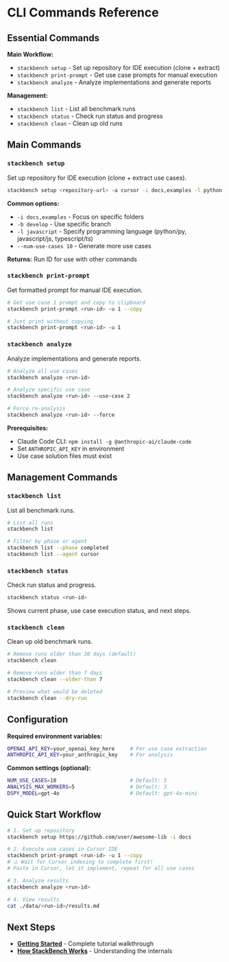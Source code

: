 # CLI Commands Reference

## Essential Commands

**Main Workflow:**
- `stackbench setup` - Set up repository for IDE execution (clone + extract)
- `stackbench print-prompt` - Get use case prompts for manual execution
- `stackbench analyze` - Analyze implementations and generate reports

**Management:**
- `stackbench list` - List all benchmark runs
- `stackbench status` - Check run status and progress
- `stackbench clean` - Clean up old runs


## Main Commands

### `stackbench setup`

Set up repository for IDE execution (clone + extract use cases).

```bash
stackbench setup <repository-url> -a cursor -i docs,examples -l python
```

**Common options:**
- `-i docs,examples` - Focus on specific folders
- `-b develop` - Use specific branch
- `-l javascript` - Specify programming language (python/py, javascript/js, typescript/ts)
- `--num-use-cases 10` - Generate more use cases

**Returns:** Run ID for use with other commands


### `stackbench print-prompt`

Get formatted prompt for manual IDE execution.

```bash
# Get use case 1 prompt and copy to clipboard
stackbench print-prompt <run-id> -u 1 --copy

# Just print without copying
stackbench print-prompt <run-id> -u 1
```

### `stackbench analyze`

Analyze implementations and generate reports.

```bash
# Analyze all use cases
stackbench analyze <run-id>

# Analyze specific use case
stackbench analyze <run-id> --use-case 2

# Force re-analysis
stackbench analyze <run-id> --force
```

**Prerequisites:**
- Claude Code CLI: `npm install -g @anthropic-ai/claude-code`
- Set `ANTHROPIC_API_KEY` in environment
- Use case solution files must exist

## Management Commands

### `stackbench list`

List all benchmark runs.

```bash
# List all runs
stackbench list

# Filter by phase or agent
stackbench list --phase completed
stackbench list --agent cursor
```

### `stackbench status`

Check run status and progress.

```bash
stackbench status <run-id>
```

Shows current phase, use case execution status, and next steps.

### `stackbench clean`

Clean up old benchmark runs.

```bash
# Remove runs older than 30 days (default)
stackbench clean

# Remove runs older than 7 days
stackbench clean --older-than 7

# Preview what would be deleted
stackbench clean --dry-run
```

## Configuration

**Required environment variables:**
```bash
OPENAI_API_KEY=your_openai_key_here     # For use case extraction
ANTHROPIC_API_KEY=your_anthropic_key    # For analysis
```

**Common settings (optional):**
```bash
NUM_USE_CASES=10                        # Default: 5
ANALYSIS_MAX_WORKERS=5                  # Default: 3
DSPY_MODEL=gpt-4o                       # Default: gpt-4o-mini
```


## Quick Start Workflow

```bash
# 1. Set up repository
stackbench setup https://github.com/user/awesome-lib -i docs

# 2. Execute use cases in Cursor IDE
stackbench print-prompt <run-id> -u 1 --copy
# ⚠️ Wait for Cursor indexing to complete first!
# Paste in Cursor, let it implement, repeat for all use cases

# 3. Analyze results
stackbench analyze <run-id>

# 4. View results
cat ./data/<run-id>/results.md
```


## Next Steps

- **[Getting Started](0.getting-started.md)** - Complete tutorial walkthrough
- **[How StackBench Works](1.how-stackbench-works.md)** - Understanding the internals
